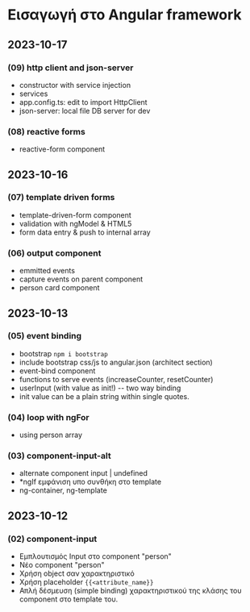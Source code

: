 # Εισαγωγή στο Angular framework

## 2023-10-17

### (09) http client and json-server
- constructor with service injection
- services
- app.config.ts: edit to import HttpClient
- json-server: local file DB server for dev

### (08) reactive forms
- reactive-form component

## 2023-10-16

### (07) template driven forms
- template-driven-form component
- validation with ngModel & HTML5
- form data entry & push to internal array

### (06) output component
- emmitted events
- capture events on parent component
- person card component


## 2023-10-13

### (05) event binding
- bootstrap `npm i bootstrap`
- include bootstrap css/js to angular.json (architect section)
- event-bind component
- functions to serve events (increaseCounter, resetCounter)
- userInput (with value as init!) -- two way binding
- init value can be a plain string within single quotes.


### (04) loop with ngFor
- using person array

### (03) component-input-alt
- alternate component input | undefined
- *ngIf εμφάνιση υπο συνθήκη στο template
- ng-container, ng-template


## 2023-10-12

### (02) component-input
- Εμπλουτισμός Input στο component "person"
- Νέο component "person"
- Χρήση object σαν χαρακτηριστικό
- Χρήση placeholder `{{<attribute_name}}`
- Απλή δέσμευση (simple binding) χαρακτηριστικού της κλάσης του component στο template του.
